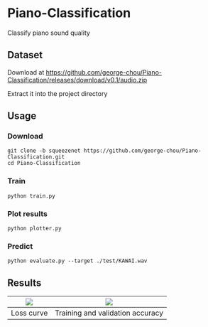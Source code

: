 # Piano-Classification

Classify piano sound quality

<!-- [![license](https://img.shields.io/github/license/george-chou/Piano-Classification.svg)](https://github.com/george-chou/Piano-Classification/blob/master/LICENSE)
[![Python application](https://github.com/george-chou/Piano-Classification/workflows/Python%20application/badge.svg)](https://github.com/george-chou/Piano-Classification/actions)
[![Github All Releases](https://img.shields.io/github/downloads-pre/george-chou/Piano-Classification/v1.2/total)](https://github.com/george-chou/Piano-Classification/releases) -->

## Dataset

Download at <https://github.com/george-chou/Piano-Classification/releases/download/v0.1/audio.zip>

Extract it into the project directory

## Usage

### Download

```
git clone -b squeezenet https://github.com/george-chou/Piano-Classification.git
cd Piano-Classification
```

### Train

```
python train.py
```

### Plot results

```
python plotter.py
```

### Predict

```
python evaluate.py --target ./test/KAWAI.wav
```

## Results

| <img src="./results/loss.png"/> |  <img src="./results/acc.png"/>  |
| :-----------------------------: | :------------------------------: |
|           Loss curve            | Training and validation accuracy |
